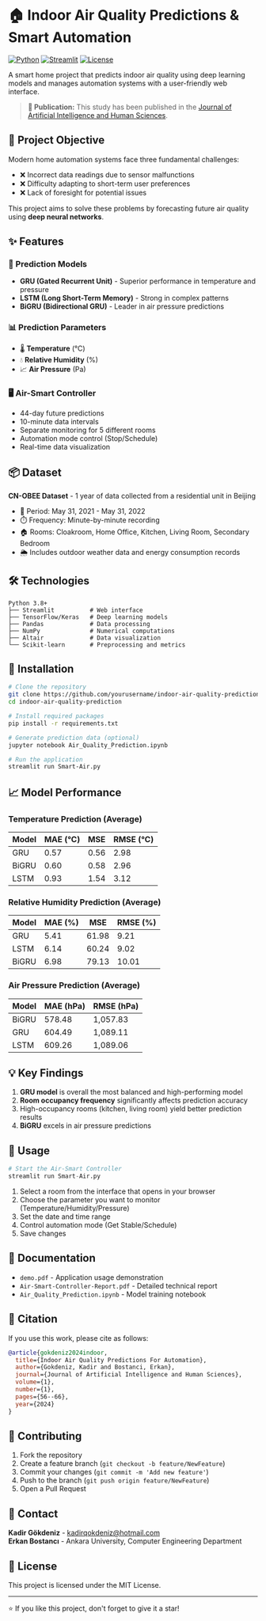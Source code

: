# 🏠 Indoor Air Quality Predictions & Smart Automation

[![Python](https://img.shields.io/badge/Python-3.8+-blue.svg)](https://www.python.org/)
[![Streamlit](https://img.shields.io/badge/Streamlit-1.0+-red.svg)](https://streamlit.io/)
[![License](https://img.shields.io/badge/License-MIT-green.svg)](LICENSE)

A smart home project that predicts indoor air quality using deep learning models and manages automation systems with a user-friendly web interface.

> **📄 Publication:** This study has been published in the [Journal of Artificial Intelligence and Human Sciences](https://dergipark.org.tr/tr/pub/jaihs).

## 🎯 Project Objective

Modern home automation systems face three fundamental challenges:
- ❌ Incorrect data readings due to sensor malfunctions
- ❌ Difficulty adapting to short-term user preferences
- ❌ Lack of foresight for potential issues

This project aims to solve these problems by forecasting future air quality using **deep neural networks**.

## ✨ Features

### 🤖 Prediction Models
- **GRU (Gated Recurrent Unit)** - Superior performance in temperature and pressure
- **LSTM (Long Short-Term Memory)** - Strong in complex patterns
- **BiGRU (Bidirectional GRU)** - Leader in air pressure predictions

### 📊 Prediction Parameters
- 🌡️ **Temperature** (°C)
- 💧 **Relative Humidity** (%)
- 📈 **Air Pressure** (Pa)

### 🖥️ Air-Smart Controller
- 44-day future predictions
- 10-minute data intervals
- Separate monitoring for 5 different rooms
- Automation mode control (Stop/Schedule)
- Real-time data visualization

## 📦 Dataset

**CN-OBEE Dataset** - 1 year of data collected from a residential unit in Beijing
- 📅 Period: May 31, 2021 - May 31, 2022
- ⏱️ Frequency: Minute-by-minute recording
- 🏠 Rooms: Cloakroom, Home Office, Kitchen, Living Room, Secondary Bedroom
- 🌦️ Includes outdoor weather data and energy consumption records

## 🛠️ Technologies

```
Python 3.8+
├── Streamlit          # Web interface
├── TensorFlow/Keras   # Deep learning models
├── Pandas             # Data processing
├── NumPy              # Numerical computations
├── Altair             # Data visualization
└── Scikit-learn       # Preprocessing and metrics
```

## 🚀 Installation

```bash
# Clone the repository
git clone https://github.com/yourusername/indoor-air-quality-prediction.git
cd indoor-air-quality-prediction

# Install required packages
pip install -r requirements.txt

# Generate prediction data (optional)
jupyter notebook Air_Quality_Prediction.ipynb

# Run the application
streamlit run Smart-Air.py
```

## 📈 Model Performance

### Temperature Prediction (Average)
| Model  | MAE (°C) | MSE | RMSE (°C) |
|--------|----------|-----|-----------|
| GRU    | 0.57     | 0.56| 2.98      |
| BiGRU  | 0.60     | 0.58| 2.96      |
| LSTM   | 0.93     | 1.54| 3.12      |

### Relative Humidity Prediction (Average)
| Model  | MAE (%)  | MSE    | RMSE (%) |
|--------|----------|--------|----------|
| GRU    | 5.41     | 61.98  | 9.21     |
| LSTM   | 6.14     | 60.24  | 9.02     |
| BiGRU  | 6.98     | 79.13  | 10.01    |

### Air Pressure Prediction (Average)
| Model  | MAE (hPa) | RMSE (hPa) |
|--------|-----------|------------|
| BiGRU  | 578.48    | 1,057.83   |
| GRU    | 604.49    | 1,089.11   |
| LSTM   | 609.26    | 1,089.06   |

## 💡 Key Findings

1. **GRU model** is overall the most balanced and high-performing model
2. **Room occupancy frequency** significantly affects prediction accuracy
3. High-occupancy rooms (kitchen, living room) yield better prediction results
4. **BiGRU** excels in air pressure predictions

## 📖 Usage

```python
# Start the Air-Smart Controller
streamlit run Smart-Air.py
```

1. Select a room from the interface that opens in your browser
2. Choose the parameter you want to monitor (Temperature/Humidity/Pressure)
3. Set the date and time range
4. Control automation mode (Get Stable/Schedule)
5. Save changes

## 📄 Documentation

- `demo.pdf` - Application usage demonstration
- `Air-Smart-Controller-Report.pdf` - Detailed technical report
- `Air_Quality_Prediction.ipynb` - Model training notebook

## 🔬 Citation

If you use this work, please cite as follows:

```bibtex
@article{gokdeniz2024indoor,
  title={Indoor Air Quality Predictions For Automation},
  author={Gokdeniz, Kadir and Bostanci, Erkan},
  journal={Journal of Artificial Intelligence and Human Sciences},
  volume={1},
  number={1},
  pages={56--66},
  year={2024}
}
```

## 🤝 Contributing

1. Fork the repository
2. Create a feature branch (`git checkout -b feature/NewFeature`)
3. Commit your changes (`git commit -m 'Add new feature'`)
4. Push to the branch (`git push origin feature/NewFeature`)
5. Open a Pull Request

## 📧 Contact

**Kadir Gökdeniz** - kadirqokdeniz@hotmail.com  
**Erkan Bostancı** - Ankara University, Computer Engineering Department

## 📝 License

This project is licensed under the MIT License.

---

⭐ If you like this project, don't forget to give it a star!